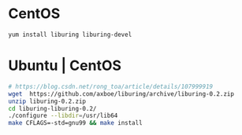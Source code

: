 
# CentOS

```
yum install liburing liburing-devel
```

# Ubuntu | CentOS

```bash
# https://blog.csdn.net/rong_toa/article/details/107999919
wget  https://github.com/axboe/liburing/archive/liburing-0.2.zip
unzip liburing-0.2.zip
cd liburing-liburing-0.2/
./configure --libdir=/usr/lib64 
make CFLAGS=-std=gnu99 && make install
```


